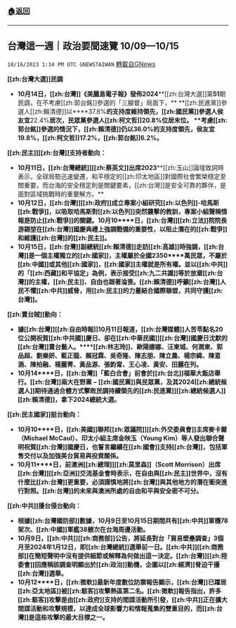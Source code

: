 ###  [:house:返回](README.md)
---


## 台灣這一週｜政治要聞速覽 10/09—10/15
`10/16/2023 1:34 PM UTC GNEWSTAIWAN` [轉載自GNews](https://gnews.org/articles/1840519)

**[[zh:台灣大選]]民調**

*   **10****月****14****日，[[zh:台灣]]《美麗島電子報》發佈****2024****[[zh:台灣大選]]第****51****期民調，在不考慮[[zh:郭台銘]]參選的「三腳督」局面下，** **[[zh:民進黨]]參選人[[zh:賴清德]]以****37.8%****的支持度維持領先，[[zh:國民黨]]參選人侯友宜****22.4%****居次，民眾黨參選人[[zh:柯文哲]]****20.8%****位居末位。** **考慮[[zh:郭台銘]]參選的情況下，[[zh:賴清德]]仍以****36.0%****的支持度領先，侯友宜****19.8%****，[[zh:柯文哲]]****17.2%****，[[zh:郭台銘]]****6.2%****。**

  

**[[zh:民主]][[zh:台灣]]支持者動向：**

*   **10****月****11****日，[[zh:台灣總統]][[zh:蔡英文]]出席****2023****[[zh:玉山]]論壇致詞時表示，全球局勢迅速變遷，和平穩定的[[zh:印太地區]]對國際社會繁榮穩定至關重要，而台海的安全穩定則是關鍵要素，[[zh:台灣]]是安全可靠的夥伴，是面對區域挑戰時的重要解方。**
*   **10****月****12****日，[[zh:台灣]][[zh:政府]]成立專案小組研究[[zh:以色列]]****\-****哈馬斯[[zh:戰爭]]，以吸取哈馬斯對[[zh:以色列]]突然襲擊的教訓，專案小組聲稱情報是防止[[zh:戰爭]]的關鍵。****10****月****10****日，[[zh:台灣]][[zh:立法]]院院長游錫堃在[[zh:台灣]]國慶典禮上強調戰備的重要性，以阻止潛在的[[zh:戰爭]]和維護[[zh:台灣]]的[[zh:民主]]。**
*   **10****月****15****日，[[zh:台灣]]副總統[[zh:賴清德]]走訪[[zh:高雄]]時強調，[[zh:台灣]]是一個主權獨立的[[zh:國家]]，主權屬於全國****2350****萬民眾，不屬於[[zh:中國]]或其他[[zh:國家]]，[[zh:國家]]主權就是所有權。並以[[zh:中共]]的「[[zh:西藏]]和平協定」為例，表示接受[[zh:九二共識]]等於放棄[[zh:台灣]]的主權，[[zh:民主]]、自由也跟著淪喪。[[zh:賴清德]]呼籲[[zh:台灣]]人民不懼[[zh:中共]]威脅，用[[zh:民主]]的力量結合國際聯盟，共同守護[[zh:台灣]]。**

  

**[[zh:賣台賊]]動向：**

*   **據[[zh:台灣]][[zh:自由時報]]****10****月****11****日報道，[[zh:台灣媒體]]人苦苓點名****20****位公開祝賀[[zh:中共國]]慶日、卻在[[zh:中華民國]][[zh:台灣]]國慶日沈默的[[zh:台灣]]賣台藝人。****[[zh:林志玲]]、歐陽娜娜、汪東城、何潤東、郭品超、劉樂妍、藍正龍、賴冠霖、吳奇隆、陳志朋、陳立農、楊宗緯、陳意涵、陳柏融、楊麗菁、黃品源、張鈞甯、王心凌、黃安、田麗在列。**
*   **10****月****14****日，[[zh:台灣]]「藍白合會」前會於[[zh:台北]]福華大飯店舉行。[[zh:台灣]]兩大在野黨** **–** **[[zh:國民黨]]與民眾黨，及其****2024****[[zh:總統候選人]]期待通過合體方式擊敗民調持續領先的[[zh:民進黨]][[zh:總統候選人]][[zh:賴清德]]，拿下****2024****總統大選。**

  

**[[zh:民主國家]]挺台動向：**

*   **10****月****10****日，[[zh:美國]]聯邦[[zh:眾議院]][[zh:外交委員會]]主席麥卡爾（****Michael McCaul****）、印太小組主席金映玉（****Young Kim****）等人發出聯合聲明祝賀[[zh:台灣]]國慶日，也誓言繼續在[[zh:國會]]支持[[zh:台灣]]，包括軍售交付以及加強美台貿易與投資關係。**
*   **10****月****11****日，前澳洲[[zh:總理]][[zh:莫里森]]（****Scott Morrison****）出席[[zh:台灣]][[zh:亞洲]]交流基金會時表示，在自由與[[zh:民主]]世界中，沒有什麼比[[zh:台灣]]更重要，必須謹慎地將[[zh:台灣]]與其他地方的潛在衝突進行對照。[[zh:台灣]]的未來與澳洲所處的自由和平與安全密不可分。**

**[[zh:中共]]擾台侵台動向：**

*   **根據[[zh:台灣國防部]]數據，****10****月****9****日至****10****月****15****日期間共有[[zh:中共]]軍機****78****架次、[[zh:中國]]軍艦****38****艘次在台海周邊活動。**
*   **10****月****9****日，[[zh:中共]][[zh:商務部]]公告，將延長對台****「****貿易壁壘調查****」****3****個月至****2024****年****1****月****12****日，即[[zh:台灣總統]]選舉前一日。[[zh:中共]][[zh:商務部]]在簡短聲明中沒有提供細節或解釋為何做出這一決定。[[zh:台灣]][[zh:陸委會]]回應稱該調查明顯出於[[zh:政治]]動機，企圖以[[zh:經濟]]脅迫干擾[[zh:台灣]]選舉。**
*   **10****月****12****日，[[zh:微軟]]最新年度數位防禦報告顯示，[[zh:台灣]]已躍居[[zh:亞太地區]]被[[zh:駭客]]攻擊熱區第二名。[[zh:微軟]]報告指出，許多[[zh:駭客]]攻擊是由[[zh:政府]]支持的間諜活動所引發，[[zh:中共]]正在擴大間諜活動和攻擊規模，以達成全球影響力和情報蒐集的雙重目的，而[[zh:台灣]]是這些攻擊的最大目標之一。**

